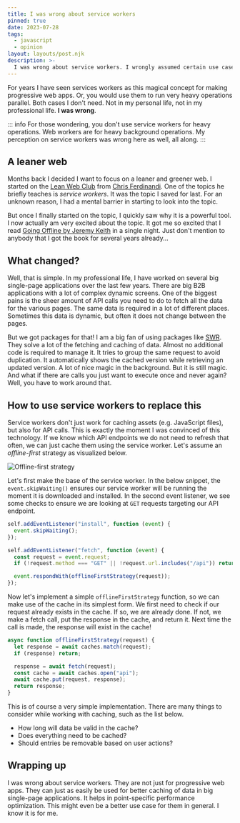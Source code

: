 ```yaml
---
title: I was wrong about service workers
pinned: true
date: 2023-07-28
tags:
  - javascript
  - opinion
layout: layouts/post.njk
description: >-
  I was wrong about service workers. I wrongly assumed certain use cases for them. But I was missing out on them.
---
```


For years I have seen services workers as this magical concept for making progressive web apps. Or, you would use them to run very heavy operations parallel. Both cases I don't need. Not in my personal life, not in my professional life. **I was wrong**.

::: info
For those wondering, you don't use service workers for heavy operations. Web workers are for heavy background operations. My perception on service workers was wrong here as well, all along.
:::

## A leaner web

Months back I decided I want to focus on a leaner and greener web. I started on the [Lean Web Club](https://leanwebclub.com/) from [Chris Ferdinandi](https://gomakethings.com). One of the topics he briefly teaches is _service workers_. It was the topic I saved for last. For an unknown reason, I had a mental barrier in starting to look into the topic.

But once I finally started on the topic, I quickly saw why it is a powerful tool. I now actually am very excited about the topic. It got me so excited that I read [Going Offline by Jeremy Keith](https://abookapart.com/products/going-offline) in a single night. Just don't mention to anybody that I got the book for several years already...

## What changed?

Well, that is simple. In my professional life, I have worked on several big single-page applications over the last few years. There are big B2B applications with a lot of complex dynamic screens. One of the biggest pains is the sheer amount of API calls you need to do to fetch all the data for the various pages. The same data is required in a lot of different places. Sometimes this data is dynamic, but often it does not change between the pages.

But we got packages for that! I am a big fan of using packages like [SWR](https://swr.vercel.app). They solve a lot of the fetching and caching of data. Almost no additional code is required to manage it. It tries to group the same request to avoid duplication. It automatically shows the cached version while retrieving an updated version. A lot of nice magic in the background. But it is still magic. And what if there are calls you just want to execute once and never again? Well, you have to work around that.

## How to use service workers to replace this

Service workers don't just work for caching assets (e.g. JavaScript files), but also for API calls. This is exactly the moment I was convinced of this technology. If we know which API endpoints we do not need to refresh that often, we can just cache them using the service worker. Let's assume an _offline-first_ strategy as visualized below.

![Offline-first strategy](/img/sw-strategy.png)

Let's first make the base of the service worker. In the below snippet, the `event.skipWaiting()` ensures our service worker will be running the moment it is downloaded and installed. In the second event listener, we see some checks to ensure we are looking at `GET` requests targeting our API endpoint.

```js
self.addEventListener("install", function (event) {
  event.skipWaiting();
});

self.addEventListener("fetch", function (event) {
  const request = event.request;
  if (!request.method === "GET" || !request.url.includes("/api")) return;

  event.respondWith(offlineFirstStrategy(request));
});
```

Now let's implement a simple `offlineFirstStrategy` function, so we can make use of the cache in its simplest form. We first need to check if our request already exists in the cache. If so, we are already done. If not, we make a fetch call, put the response in the cache, and return it. Next time the call is made, the response will exist in the cache!

```js
async function offlineFirstStrategy(request) {
  let response = await caches.match(request);
  if (response) return;

  response = await fetch(request);
  const cache = await caches.open("api");
  await cache.put(request, response);
  return response;
}
```

This is of course a very simple implementation. There are many things to consider while working with caching, such as the list below.

- How long will data be valid in the cache?
- Does everything need to be cached?
- Should entries be removable based on user actions?

## Wrapping up

I was wrong about service workers. They are not just for progressive web apps. They can just as easily be used for better caching of data in big single-page applications. It helps in point-specific performance optimization. This might even be a better use case for them in general. I know it is for me.
